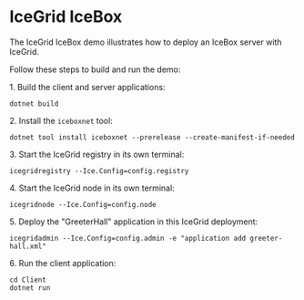 # IceGrid IceBox

The IceGrid IceBox demo illustrates how to deploy an IceBox server with IceGrid.

Follow these steps to build and run the demo:

1\. Build the client and server applications:

```shell
dotnet build
```

2\. Install the `iceboxnet` tool:

```shell
dotnet tool install iceboxnet --prerelease --create-manifest-if-needed
```

3\. Start the IceGrid registry in its own terminal:

```shell
icegridregistry --Ice.Config=config.registry
```

4\. Start the IceGrid node in its own terminal:

```shell
icegridnode --Ice.Config=config.node
```

5\. Deploy the "GreeterHall" application in this IceGrid deployment:

```shell
icegridadmin --Ice.Config=config.admin -e "application add greeter-hall.xml"
```

6\. Run the client application:

```shell
cd Client
dotnet run
```
